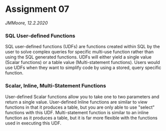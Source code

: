 # Assignment 07
*JMMoore, 12.2.2020*
 
### SQL User-defined Functions
SQL user-defined functions (UDFs) are functions created within SQL by the user to solve complex queries for specific multi-use function rather than using the SQL generated functions.
UDFs will either yield a single value (Scalar functions) or a table value (Multi-statement functions). 
Users would use UDFs when they want to simplify code by using a stored, query specific function. 

### Scalar, Inline, Multi-Statement Functions
User-defined Scalar functions allow you to take one to two parameters and return a single value.
User-defined Inline functions are similar to view functions in that it produces a table, but you are only able to use "select" functions with this UDF.
Multi-statement function is similar to an inline function as it produces a table, but it is far more flexible with the functions used in executing this UDF. 

